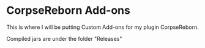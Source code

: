 # CorpseReborn Add-ons
This is where I will be putting Custom Add-ons for my plugin CorpseReborn. 

Compiled jars are under the folder "Releases"
